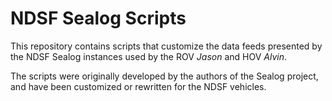 # NDSF Sealog Scripts

This repository contains scripts that customize the data feeds presented by the NDSF Sealog instances used by the ROV *Jason* and HOV *Alvin*.

The scripts were originally developed by the authors of the Sealog project, and have been customized or rewritten for the NDSF vehicles.
